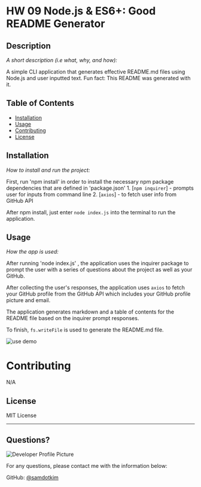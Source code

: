 # HW 09 Node.js & ES6+: Good README Generator 

  ## Description 
  
  *A short description (i.e what, why, and how):* 
  
  A simple CLI application that generates effective README.md files using Node.js and user inputted text.  Fun fact: This README was generated with it.

  ## Table of Contents
  * [Installation](#installation)
  * [Usage](#usage)
  * [Contributing](#contributing)
  * [License](#license)
  
  ## Installation
  
  *How to install and run the project:*
  
  First, run 'npm install' in order to install the necessary npm package dependencies that are defined in 'package.json'
    1. [`npm inquirer`] - prompts user for inputs from command line
    2. [`axios`] - to fetch user info from GitHub API

  After npm install, just enter `node index.js` into the terminal to run the application.  
  
  ## Usage 
  
  *How the app is used:*
  
  After running 'node index.js' , the application uses the inquirer package to prompt the user with a series of questions about the project as well as your GitHub.

  After collecting the user's responses, the application uses `axios` to fetch your GitHub profile from the GitHub API which includes your GitHub profile picture and email.

  The application generates markdown and a table of contents for the README file based on the inquirer prompt responses.

  To finish, `fs.writeFile` is used to generate the README.md file.

![use demo](demo.gif)
  
  # Contributing

  N/A 
  
  ## License
  
  MIT License
  
  ---
  
  ## Questions?
  
  ![Developer Profile Picture](https://avatars2.githubusercontent.com/u/60358344?v=4) 
  
  For any questions, please contact me with the information below:
 
  GitHub: [@samdotkim](https://api.github.com/users/samdotkim)
  